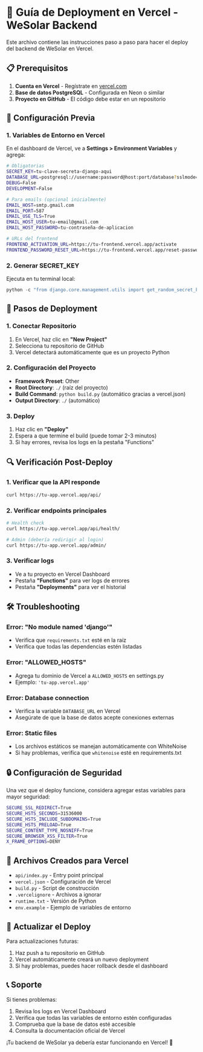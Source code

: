 # 🚀 Guía de Deployment en Vercel - WeSolar Backend

Este archivo contiene las instrucciones paso a paso para hacer el deploy del backend de WeSolar en Vercel.

## 📋 Prerequisitos

1. **Cuenta en Vercel** - Regístrate en [vercel.com](https://vercel.com)
2. **Base de datos PostgreSQL** - Configurada en Neon o similar
3. **Proyecto en GitHub** - El código debe estar en un repositorio

## 🔧 Configuración Previa

### 1. Variables de Entorno en Vercel

En el dashboard de Vercel, ve a **Settings > Environment Variables** y agrega:

```bash
# Obligatorias
SECRET_KEY=tu-clave-secreta-django-aqui
DATABASE_URL=postgresql://username:password@host:port/database?sslmode=require
DEBUG=False
DEVELOPMENT=False

# Para emails (opcional inicialmente)
EMAIL_HOST=smtp.gmail.com
EMAIL_PORT=587
EMAIL_USE_TLS=True
EMAIL_HOST_USER=tu-email@gmail.com
EMAIL_HOST_PASSWORD=tu-contraseña-de-aplicacion

# URLs del frontend
FRONTEND_ACTIVATION_URL=https://tu-frontend.vercel.app/activate
FRONTEND_PASSWORD_RESET_URL=https://tu-frontend.vercel.app/reset-password
```

### 2. Generar SECRET_KEY

Ejecuta en tu terminal local:

```python
python -c "from django.core.management.utils import get_random_secret_key; print(get_random_secret_key())"
```

## 🚀 Pasos de Deployment

### 1. Conectar Repositorio
1. En Vercel, haz clic en **"New Project"**
2. Selecciona tu repositorio de GitHub
3. Vercel detectará automáticamente que es un proyecto Python

### 2. Configuración del Proyecto
- **Framework Preset**: Other
- **Root Directory**: `./` (raíz del proyecto)
- **Build Command**: `python build.py` (automático gracias a vercel.json)
- **Output Directory**: `./` (automático)

### 3. Deploy
1. Haz clic en **"Deploy"**
2. Espera a que termine el build (puede tomar 2-3 minutos)
3. Si hay errores, revisa los logs en la pestaña "Functions"

## 🔍 Verificación Post-Deploy

### 1. Verificar que la API responde
```bash
curl https://tu-app.vercel.app/api/
```

### 2. Verificar endpoints principales
```bash
# Health check
curl https://tu-app.vercel.app/api/health/

# Admin (debería redirigir al login)
curl https://tu-app.vercel.app/admin/
```

### 3. Verificar logs
- Ve a tu proyecto en Vercel Dashboard
- Pestaña **"Functions"** para ver logs de errores
- Pestaña **"Deployments"** para ver el historial

## 🛠️ Troubleshooting

### Error: "No module named 'django'"
- Verifica que `requirements.txt` esté en la raíz
- Verifica que todas las dependencias estén listadas

### Error: "ALLOWED_HOSTS"
- Agrega tu dominio de Vercel a `ALLOWED_HOSTS` en settings.py
- Ejemplo: `'tu-app.vercel.app'`

### Error: Database connection
- Verifica la variable `DATABASE_URL` en Vercel
- Asegúrate de que la base de datos acepte conexiones externas

### Error: Static files
- Los archivos estáticos se manejan automáticamente con WhiteNoise
- Si hay problemas, verifica que `whitenoise` esté en requirements.txt

## 🔒 Configuración de Seguridad

Una vez que el deploy funcione, considera agregar estas variables para mayor seguridad:

```bash
SECURE_SSL_REDIRECT=True
SECURE_HSTS_SECONDS=31536000
SECURE_HSTS_INCLUDE_SUBDOMAINS=True
SECURE_HSTS_PRELOAD=True
SECURE_CONTENT_TYPE_NOSNIFF=True
SECURE_BROWSER_XSS_FILTER=True
X_FRAME_OPTIONS=DENY
```

## 📝 Archivos Creados para Vercel

- `api/index.py` - Entry point principal
- `vercel.json` - Configuración de Vercel
- `build.py` - Script de construcción
- `.vercelignore` - Archivos a ignorar
- `runtime.txt` - Versión de Python
- `env.example` - Ejemplo de variables de entorno

## 🔄 Actualizar el Deploy

Para actualizaciones futuras:
1. Haz push a tu repositorio en GitHub
2. Vercel automáticamente creará un nuevo deployment
3. Si hay problemas, puedes hacer rollback desde el dashboard

## 📞 Soporte

Si tienes problemas:
1. Revisa los logs en Vercel Dashboard
2. Verifica que todas las variables de entorno estén configuradas
3. Comprueba que la base de datos esté accesible
4. Consulta la documentación oficial de Vercel

¡Tu backend de WeSolar ya debería estar funcionando en Vercel! 🎉
